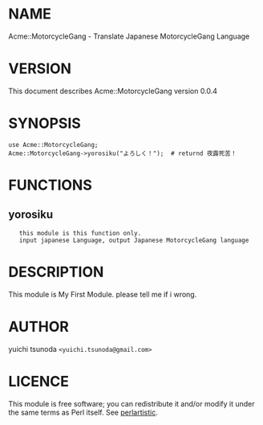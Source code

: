# NAME

Acme::MotorcycleGang - Translate Japanese MotorcycleGang Language



# VERSION

This document describes Acme::MotorcycleGang version 0.0.4



# SYNOPSIS

    use Acme::MotorcycleGang;
    Acme::MotorcycleGang->yorosiku("よろしく！");  # returnd 夜露死苦！

# FUNCTIONS

## yorosiku

       this module is this function only.
       input japanese Language, output Japanese MotorcycleGang language
    

# DESCRIPTION

This module is My First Module.
please tell me if i wrong.



# AUTHOR

yuichi tsunoda  `<yuichi.tsunoda@gmail.com>`



# LICENCE

This module is free software; you can redistribute it and/or
modify it under the same terms as Perl itself. See [perlartistic](http://search.cpan.org/perldoc?perlartistic).


